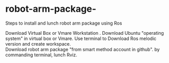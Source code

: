 # robot-arm-package-
Steps to install and lunch robot arm package using Ros 

 Download Virtual Box or Vmare Workstation .
 Download Ubuntu "operating system" in virtual box or Vmare.
 Use terminal to Download Ros  melodic version and create workspace.  
 Download robot arm package "from smart method account in github".
 by commanding terminal, lunch Rviz. 
